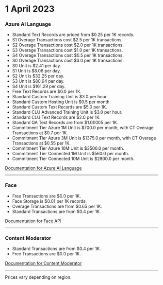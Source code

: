 # 1 April 2023

### Azure AI Language

- Standard Text Records are priced from $0.25 per 1K records.
- S1 Overage Transactions cost $2.5 per 1K transactions.
- S2 Overage Transactions cost $2.0 per 1K transactions.
- S3 Overage Transactions cost $1.0 per 1K transactions.
- S4 Overage Transactions cost $0.5 per 1K transactions.
- S0 Overage Transactions cost $3.0 per 1K transactions.
- S0 Unit is $2.41 per day.
- S1 Unit is $8.06 per day.
- S2 Unit is $32.25 per day.
- S3 Unit is $80.64 per day.
- S4 Unit is $161.29 per day.
- Free Text Records are $0.0 per 1K.
- Standard Custom Training Unit is $3.0 per hour.
- Standard Custom Hosting Unit is $0.5 per month.
- Standard Custom Text Records are $5.0 per 1K.
- Standard CLU Advanced Training Unit is $3.0 per hour.
- Standard CLU Text Records are $2.0 per 1K.
- Standard QA Text Records are from $1.00005 per 1K.
- Commitment Tier Azure 1M Unit is $700.0 per month, with CT Overage Transactions at $0.7 per 1K.
- Commitment Tier Azure 3M Unit is $1375.0 per month, with CT Overage Transactions at $0.55 per 1K.
- Commitment Tier Azure 10M Unit is $3500.0 per month.
- Commitment Tier Connected 1M Unit is $560.0 per month.
- Commitment Tier Connected 10M Unit is $2800.0 per month.

[Documentation for Azure AI Language](https://learn.microsoft.com/en-us/azure/ai-services/language-service/)

---

### Face

- Free Transactions are $0.0 per 1K.
- Face Storage is $0.01 per 1K records.
- Overage Transactions are from $0.65 per 1K.
- Standard Transactions are from $0.4 per 1K.

[Documentation for Face API](https://learn.microsoft.com/azure/ai-services/computer-vision/overview-identity)

---

### Content Moderator

- Standard Transactions are from $0.4 per 1K.
- Free Transactions are $0.0 per 1K.

[Documentation for Content Moderator](https://learn.microsoft.com/en-us/azure/ai-services/content-moderator/)

---

Prices vary depending on region.